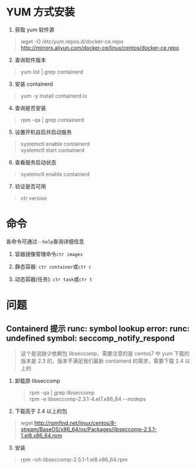 # YUM 方式安装

1. 获取 yum 软件源

> wget -O /etc/yum.repos.d/docker-ce.repo http://mirrors.aliyun.com/docker-ce/linux/centos/docker-ce.repo

2. 查询软件版本

> yum list | grep containerd

3. 安装 containerd

> yum -y install containerd.io

4. 查询是否安装

> rpm -qa | grep containerd

5. 设置开机自启并启动服务

> systemctl enable containerd  
> systemctl start containerd

6. 查看服务启动状态

> systemctl enable containerd

7. 验证是否可用

> ctr version

# 命令

各命令可通过`--help`查询详细信息

1. 容器镜像管理命令`ctr images`

2. 静态容器: `ctr container`或`ctr c`

3. 动态容器(任务): `ctr task`或`ctr t`

# 问题

## Containerd 提示 runc: symbol lookup error: runc: undefined symbol: seccomp_notify_respond

> 这个是说缺少依赖包 libseccomp，需要注意的是 centos7 中 yum 下载的版本是 2.3 的，版本不满足我们最新 containerd 的需求，需要下载 2.4 以上的

1. 卸载原 libseccomp

   > rpm -qa | grep libseccomp  
   > rpm -e libseccomp-2.3.1-4.el7.x86_64 --nodeps

2. 下载高于 2.4 以上的包

> wget http://rpmfind.net/linux/centos/8-stream/BaseOS/x86_64/os/Packages/libseccomp-2.5.1-1.el8.x86_64.rpm

3. 安装

> rpm -ivh libseccomp-2.5.1-1.el8.x86_64.rpm
